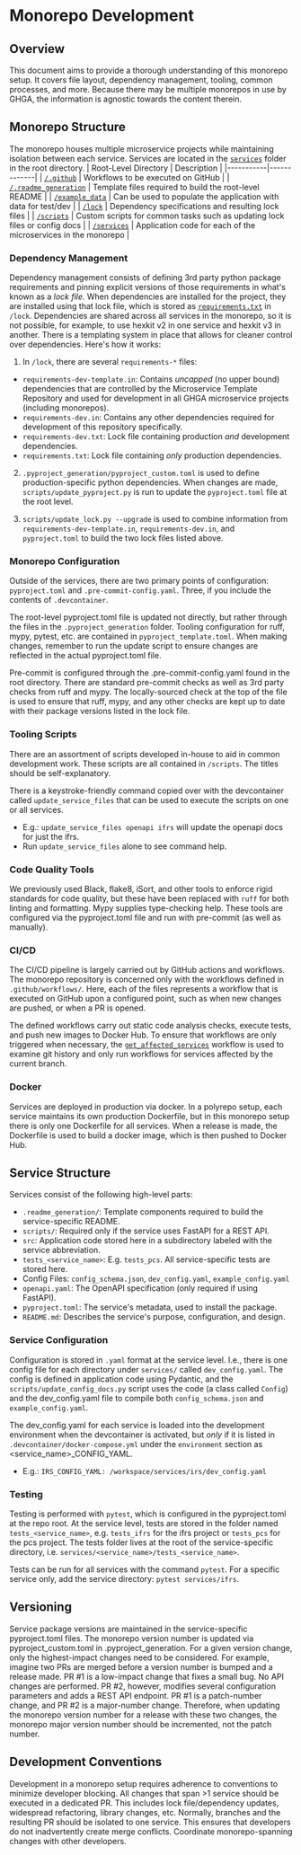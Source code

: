 # Monorepo Development

## Overview

This document aims to provide a thorough understanding of this monorepo setup. It covers
file layout, dependency management, tooling, common processes, and more.
Because there may be multiple monorepos in use by GHGA, the information is agnostic 
towards the content therein.

## Monorepo Structure

The monorepo houses multiple microservice projects while maintaining isolation between
each service. Services are located in the [`services`](/services) folder in the root directory.
| Root-Level Directory | Description |
|-----------|-------------|
| [`/.github`](/.github)  | Workflows to be executed on GitHub |
| [`/.readme_generation`](/.readme_generation) | Template files required to build the root-level README |
| [`/example_data`](/example_data) | Can be used to populate the application with data for test/dev |
| [`/lock`](/lock) | Dependency specifications and resulting lock files |
| [`/scripts`](/scripts) | Custom scripts for common tasks such as updating lock files or config docs |
| [`/services`](/services) | Application code for each of the microservices in the monorepo |


### Dependency Management

Dependency management consists of defining 3rd party python package requirements and
pinning explicit versions of those requirements in what's known as a _lock file_. When
dependencies are installed for the project, they are installed using that lock file,
which is stored as [`requirements.txt`](/lock/requirements.txt) in `/lock`.
Dependencies are shared across all services in the monorepo, so it is not possible, for 
example, to use hexkit v2 in one service and hexkit v3 in another. 
There is a templating system in place that allows for cleaner control over dependencies.
Here's how it works:
1. In `/lock`, there are several `requirements-*` files:
  - `requirements-dev-template.in`: Contains *uncapped* (no upper bound) dependencies
  that are controlled by the Microservice Template Repository and used for development
  in all GHGA microservice projects (including monorepos).
  - `requirements-dev.in`: Contains any other dependencies required for development of
  this repository specifically.
  - `requirements-dev.txt`: Lock file containing production *and* development dependencies.
  - `requirements.txt`: Lock file containing *only* production dependencies.

2. `.pyproject_generation/pyproject_custom.toml` is used to define production-specific
python dependencies. When changes are made, `scripts/update_pyproject.py` is
run to update the `pyproject.toml` file at the root level.

3. `scripts/update_lock.py --upgrade` is used to combine information from `requirements-dev-template.in`,
`requirements-dev.in`, and `pyproject.toml` to build the two lock files listed above.


### Monorepo Configuration

Outside of the services, there are two primary points of configuration: `pyproject.toml`
and `.pre-commit-config.yaml`. Three, if you include the contents of `.devcontainer`.

The root-level pyproject.toml file is updated not directly, but rather through the files
in the `.pyproject_generation` folder. Tooling configuration for ruff, mypy, pytest, etc.
are contained in `pyproject_template.toml`. When making changes, remember to run the
update script to ensure changes are reflected in the actual pyproject.toml file.

Pre-commit is configured through the .pre-commit-config.yaml found in the root directory.
There are standard pre-commit checks as well as 3rd party checks from ruff and mypy. 
The locally-sourced check at the top of the file is used to ensure that ruff, mypy, and
any other checks are kept up to date with their package versions listed in the lock file.

### Tooling Scripts

There are an assortment of scripts developed in-house to aid in common development work.
These scripts are all contained in `/scripts`. The titles should be self-explanatory.

There is a keystroke-friendly command copied over with the devcontainer called
`update_service_files` that can be used to execute the scripts on one or all services.
- E.g.: `update_service_files openapi ifrs` will update the openapi docs for just the ifrs.
- Run `update_service_files` alone to see command help.

### Code Quality Tools

We previously used Black, flake8, iSort, and other tools to enforce rigid standards for
code quality, but these have been replaced with `ruff` for both linting and formatting. 
Mypy supplies type-checking help. These tools are configured via the pyproject.toml file
and run with pre-commit (as well as manually).

### CI/CD

The CI/CD pipeline is largely carried out by GitHub actions and workflows. The monorepo
repository is concerned only with the workflows defined in `.github/workflows/`.
Here, each of the files represents a workflow that is executed on GitHub upon a configured
point, such as when new changes are pushed, or when a PR is opened. 

The defined workflows carry out static code analysis checks, execute tests, and push
new images to Docker Hub. To ensure that workflows are only triggered when necessary, the
[`get_affected_services`](/.github/workflows/get_affected_services.yaml) workflow is used
to examine git history and only run workflows for services affected by the current branch.

### Docker

Services are deployed in production via docker. In a polyrepo setup, each service maintains
its own production Dockerfile, but in this monorepo setup there is only one Dockerfile
for all services. When a release is made, the Dockerfile is used to build a docker image,
which is then pushed to Docker Hub.

## Service Structure

Services consist of the following high-level parts:
- `.readme_generation/`: Template components required to build the service-specific README.
- `scripts/`: Required only if the service uses FastAPI for a REST API. 
- `src`: Application code stored here in a subdirectory labeled with the service abbreviation.
- `tests_<service_name>`: E.g. `tests_pcs`. All service-specific tests are stored here.
- Config Files: `config_schema.json`, `dev_config.yaml`, `example_config.yaml`
- `openapi.yaml`: The OpenAPI specification (only required if using FastAPI).
- `pyproject.toml`: The service's metadata, used to install the package.
- `README.md`: Describes the service's purpose, configuration, and design.

### Service Configuration

Configuration is stored in `.yaml` format at the service level. I.e., there is one config
file for each directory under `services/` called `dev_config.yaml`. The config
is defined in application code using Pydantic, and the `scripts/update_config_docs.py`
script uses the code (a class called `Config`) and the dev_config.yaml file to compile
both `config_schema.json` and `example_config.yaml`. 

The dev_config.yaml for each service is loaded into the development environment when the
devcontainer is activated, but *only* if it is listed in `.devcontainer/docker-compose.yml`
under the `environment` section as <service_name>_CONFIG_YAML. 
- E.g.: `IRS_CONFIG_YAML: /workspace/services/irs/dev_config.yaml`

### Testing

Testing is performed with `pytest`, which is configured in the pyproject.toml at the repo
root. At the service level, tests are stored in the folder named `tests_<service_name>`, 
e.g. `tests_ifrs` for the ifrs project or `tests_pcs` for the pcs project. The tests
folder lives at the root of the service-specific directory, i.e. 
`services/<service_name>/tests_<service_name>`. 

Tests can be run for all services with the command `pytest`. For a specific service only,
add the service directory: `pytest services/ifrs`. 

## Versioning

Service package versions are maintained in the service-specific pyproject.toml files.
The monorepo version number is updated via pyproject_custom.toml in .pyproject_generation.
For a given version change, only the highest-impact changes need to be considered. For 
example, imagine two PRs are merged before a version number is bumped and a release made.
PR #1 is a low-impact change that fixes a small bug. No API changes are performed.
PR #2, however, modifies several configuration parameters and adds a REST API endpoint.
PR #1 is a patch-number change, and PR #2 is a major-number change. Therefore, when
updating the monorepo version number for a release with these two changes, the monorepo
major version number should be incremented, not the patch number.

## Development Conventions

Development in a monorepo setup requires adherence to conventions to minimize developer
blocking. All changes that span >1 service should be executed in a dedicated PR. This
includes lock file/dependency updates, widespread refactoring, library changes, etc.
Normally, branches and the resulting PR should be isolated to one service. This ensures
that developers do not inadvertently create merge conflicts. Coordinate monorepo-spanning
changes with other developers.
